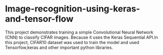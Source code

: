 # Image-recognition-using-keras-and-tensor-flow
This project demonstrates training a simple Convolutional Neural Network (CNN) to classify CIFAR images. Because it uses the Keras Sequential API.In this project, CIFAR10 dataset was used to train the model and used Tensorfow,keras and other important python libraries.
